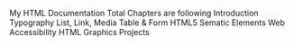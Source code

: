 My HTML Documentation
Total Chapters are following
Introduction
Typography
List, Link, Media
Table & Form
HTML5 Sematic Elements
Web Accessibility
HTML Graphics
Projects



